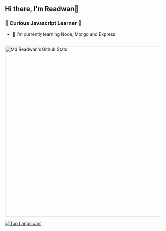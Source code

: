 ## Hi there, I'm Readwan👋
### 🤩 Curious Javascript Learner 🧐


- 🌱 I’m currently learning Node, Mongo and Express

<br />

<img width="550" alt="Md Readwan's Github Stats"  src="https://github-readme-stats.vercel.app/api?username=readwanmd&show_icons=true"/>

[![Top Langs card](https://github-readme-stats.vercel.app/api/top-langs/?username=readwanmd&card_width=550)](https://github.com/readwanmd/readwanmd)







<!--
**readwanmd/readwanmd** is a ✨ _special_ ✨ repository because its `README.md` (this file) appears on your GitHub profile.

Here are some ideas to get you started:

- 🔭 I’m currently working on ...
- 🌱 I’m currently learning ...
- 👯 I’m looking to collaborate on ...
- 🤔 I’m looking for help with ...
- 💬 Ask me about ...
- 📫 How to reach me: ...
- 😄 Pronouns: ...
- ⚡ Fun fact: ...
-->

